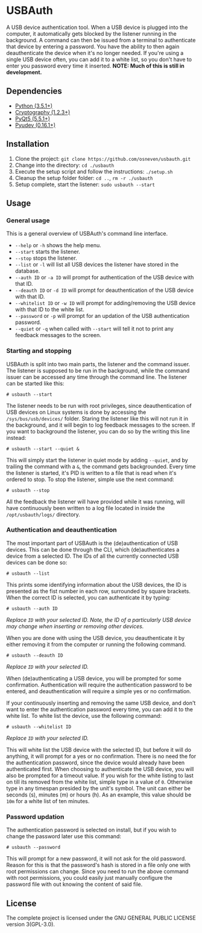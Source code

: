 # USBAuth
A USB device authentication tool. When a USB device is plugged into the computer, it automatically gets blocked by the listener running in the background. A command can then be issued from a terminal to authenticate that device by entering a password. You have the ability to then again deauthenticate the device when it's no longer needed. If you're using a single USB device often, you can add it to a white list, so you don't have to enter you password every time it inserted.
**NOTE: Much of this is still in development.**

## Dependencies
-	[Python (3.5.1+)](https://www.python.org/)
-	[Cryptography (1.2.3+)](https://pypi.python.org/pypi/cryptography)
-	[PyQt5 (5.5.1+)](https://pypi.python.org/pypi/PyQt5/5.6)
-	[Pyudev (0.16.1+)](https://pypi.python.org/pypi/pyudev)

## Installation
1.	Clone the project: `git clone https://github.com/osneven/usbauth.git`
2.	Change into the directory: `cd ./usbauth`
3.	Execute the setup script and follow the instructions: `./setup.sh`
4.	Cleanup the setup folder folder: `cd ..`, `rm -r ./usbauth`
5.	Setup complete, start the listener: `sudo usbauth --start`

## Usage
### General usage
This is a general overview of USBAuth's command line interface.
-	`--help` or `-h` shows the help menu.
-	`--start` starts the listener.
-	`--stop` stops the listener.
-	`--list` or `-l` will list all USB devices the listener have stored in the database.
-	`--auth ID` or `-a ID` will prompt for authentication of the USB device with that ID.
-	`--deauth ID` or `-d ID` will prompt for deauthentication of the USB device with that ID.
-	`--whitelist ID` or `-w ID` will prompt for adding/removing the USB device with that ID to the white list.
-	`--password` or `-p` will prompt for an updation of the USB authentication password.
-	`--quiet` or `-q` when called with `--start` will tell it not to print any feedback messages to the screen.

### Starting and stopping
USBAuth is split into two main parts, the listener and the command issuer. The listener is supposed to be run in the background, while the command issuer can be accessed any time through the command line. The listener can be started like this:
```
# usbauth --start
```
The listener needs to be run with root privileges, since deauthentication of USB devices on Linux systems is done by accessing the `/sys/bus/usb/devices/` folder. Staring the listener like this will not run it in the background, and it will begin to log feedback messages to the screen. If you want to background the listener, you can do so by the writing this line instead:
```
# usbauth --start --quiet &
```
This will simply start the listener in 	quiet mode by adding `--quiet`, and by trailing the command with a `&`, the command gets backgrounded. Every time the listener is started, it's PID is written to a file that is read when it's ordered to stop. To stop the listener, simple use the next command:
```
# usbauth --stop
```
All the feedback the listener will have provided while it was running, will have continuously been written to a log file located in inside the `/opt/usbauth/logs/` directory.

### Authentication and deauthentication
The most important part of USBAuth is the (de)authentication of USB devices. This can be done through the CLI, which (de)authenticates a device from a selected ID. The IDs of all the currently connected USB devices can be done so:
```
# usbauth --list
```
This prints some identifying information about the USB devices, the ID is presented as the fist number in each row, surrounded by square brackets. When the correct ID is selected, you can authenticate it by typing:
```
# usbauth --auth ID
```
*Replace `ID` with your selected ID. Note, the ID of a particularly USB device may change when inserting or removing other devices.*

When you are done with using the USB device, you deauthenticate it by either removing it from the computer or running the following command.
```
# usbauth --deauth ID
```
*Replace `ID` with your selected ID.*

When (de)authenticating a USB device, you will be prompted for some confirmation. Authentication will require the authentication password to be entered, and deauthentication will require a simple yes or no confirmation.

If your continuously inserting and removing the same USB device, and don't want to enter the authentication password every time, you can add it to the white list. To white list the device, use the following command:
```
# usbauth --whitelist ID
```
*Replace `ID` with your selected ID.*

This will white list the USB device with the selected ID, but before it will do anything, it will prompt for a yes or no confirmation. There is no need the for the authentication password, since the device would already have been authenticated first. When choosing to authenticate the USB device, you will also be prompted for a timeout value. If you wish for the white listing to last on till its removed from the white list, simple type in a value of `0`. Otherwise type in any timespan presided by the unit's symbol. The unit can either be seconds (s), minutes (m) or hours (h). As an example, this value should be `10m` for a white list of ten minutes.

### Password updation
The authentication password is selected on install, but if you wish to change the password later use this command:
```
# usbauth --password
```
This will prompt for a new password, it will not ask for the old password. Reason for this is that the password's hash is stored in a file only one with root permissions can change. Since you need to run the above command with root permissions, you could easily just manually configure the password file with out knowing the content of said file.

## License
The complete project is licensed under the GNU GENERAL PUBLIC LICENSE version 3(GPL-3.0).
